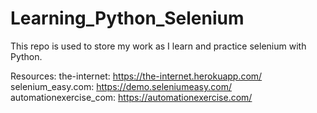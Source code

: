 # Learning_Python_Selenium
This repo is used to store my work as I learn and practice selenium with Python.

Resources:
the-internet: https://the-internet.herokuapp.com/  
selenium_easy.com: https://demo.seleniumeasy.com/
automationexercise_com: https://automationexercise.com/